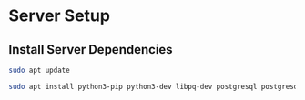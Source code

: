 # Server Setup

## Install Server Dependencies
```bash
sudo apt update
```

```bash
sudo apt install python3-pip python3-dev libpq-dev postgresql postgresql-contrib nginx curl
```